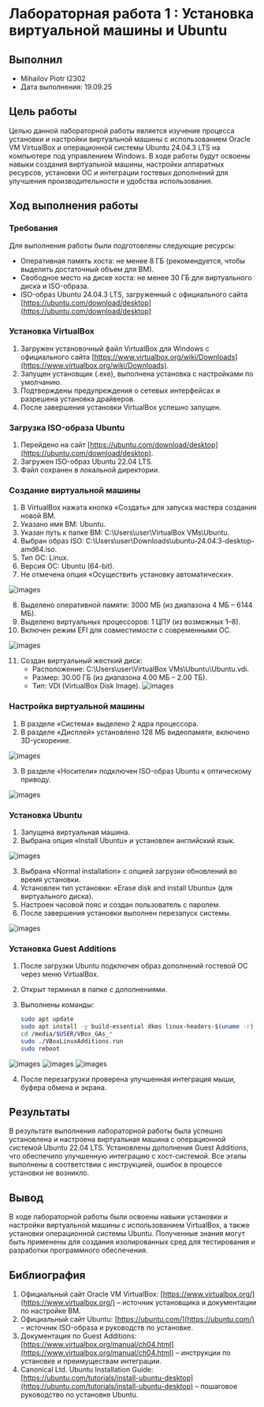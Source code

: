 # Лабораторная работа 1 : Установка виртуальной машины и Ubuntu

## Выполнил

* Mihailov Piotr I2302
* Дата выполнения: 19.09.25

## Цель работы

Целью данной лабораторной работы является изучение процесса установки и настройки виртуальной машины с использованием Oracle VM VirtualBox и операционной системы Ubuntu 24.04.3 LTS на компьютере под управлением Windows. В ходе работы будут освоены навыки создания виртуальной машины, настройки аппаратных ресурсов, установки ОС и интеграции гостевых дополнений для улучшения производительности и удобства использования.

## Ход выполнения работы

### Требования

Для выполнения работы были подготовлены следующие ресурсы:

* Оперативная память хоста: не менее 8 ГБ (рекомендуется, чтобы выделить достаточный объем для ВМ).
* Свободное место на диске хоста: не менее 30 ГБ для виртуального диска и ISO-образа.
* ISO-образ Ubuntu 24.04.3 LTS, загруженный с официального сайта [https://ubuntu.com/download/desktop](https://ubuntu.com/download/desktop)

### Установка VirtualBox

1. Загружен установочный файл VirtualBox для Windows с официального сайта [https://www.virtualbox.org/wiki/Downloads](https://www.virtualbox.org/wiki/Downloads).
2. Запущен установщик (.exe), выполнена установка с настройками по умолчанию.
3. Подтверждены предупреждения о сетевых интерфейсах и разрешена установка драйверов.
4. После завершения установки VirtualBox успешно запущен.

### Загрузка ISO-образа Ubuntu

1. Перейдено на сайт [https://ubuntu.com/download/desktop](https://ubuntu.com/download/desktop).
2. Загружен ISO-образ Ubuntu 22.04 LTS.
3. Файл сохранен в локальной директории.

### Создание виртуальной машины

1. В VirtualBox нажата кнопка «Создать» для запуска мастера создания новой ВМ.
2. Указано имя ВМ: Ubuntu.
3. Указан путь к папке ВМ: C:\Users\user\VirtualBox VMs\Ubuntu\.
4. Выбран образ ISO: C:\Users\user\Downloads\ubuntu-24.04.3-desktop-amd64.iso.
5. Тип ОС: Linux.
6. Версия ОС: Ubuntu (64-bit).
7. Не отмечена опция «Осуществить установку автоматически».

![images](images/name.jpg)

8. Выделено оперативной памяти: 3000 МБ (из диапазона 4 МБ – 6144 МБ).
9. Выделено виртуальных процессоров: 1 ЦПУ (из возможных 1–8).
10. Включен режим EFI для совместимости с современными ОС.

![images](images/memory.jpg)

11. Создан виртуальный жесткий диск:
    * Расположение: C:\Users\user\VirtualBox VMs\Ubuntu\Ubuntu.vdi.
    * Размер: 30.00 ГБ (из диапазона 4.00 МБ – 2.00 ТБ).
    * Тип: VDI (VirtualBox Disk Image).
![images](images/memory2.jpg)

### Настройка виртуальной машины

1. В разделе «Система» выделено 2 ядра процессора.
2. В разделе «Дисплей» установлено 128 МБ видеопамяти, включено 3D-ускорение.

![images](images/display.jpg)

3. В разделе «Носители» подключен ISO-образ Ubuntu к оптическому приводу.

![images](images/nosit.jpg)

### Установка Ubuntu

1. Запущена виртуальная машина.
2. Выбрана опция «Install Ubuntu» и установлен английский язык.

![images](images/language.jpg)

3. Выбрана «Normal installation» с опцией загрузки обновлений во время установки.
4. Установлен тип установки: «Erase disk and install Ubuntu» (для виртуального диска).
5. Настроен часовой пояс и создан пользователь с паролем.
6. После завершения установки выполнен перезапуск системы.

![images](images/installed.jpg)

### Установка Guest Additions

1. После загрузки Ubuntu подключен образ дополнений гостевой ОС через меню VirtualBox.
2. Открыт терминал в папке с дополнениями.
3. Выполнены команды:

   ```bash
   sudo apt update
   sudo apt install -y build-essential dkms linux-headers-$(uname -r)
   cd /media/$USER/VBox_GAs_*
   sudo ./VBoxLinuxAdditions.run
   sudo reboot
   ```

 ![images](images/aptupdate.jpg)
![images](images/aptinstall.jpg)
![images](images/cdrun.jpg)

4. После перезагрузки проверена улучшенная интеграция мыши, буфера обмена и экрана.

## Результаты

В результате выполнения лабораторной работы была успешно установлена и настроена виртуальная машина с операционной системой Ubuntu 22.04 LTS. Установлены дополнения Guest Additions, что обеспечило улучшенную интеграцию с хост-системой. Все этапы выполнены в соответствии с инструкцией, ошибок в процессе установки не возникло.

## Вывод

В ходе лабораторной работы были освоены навыки установки и настройки виртуальной машины с использованием VirtualBox, а также установки операционной системы Ubuntu. Полученные знания могут быть применены для создания изолированных сред для тестирования и разработки программного обеспечения.

## Библиография

1. Официальный сайт Oracle VM VirtualBox: [https://www.virtualbox.org/](https://www.virtualbox.org/) – источник установщика и документации по настройке ВМ.
2. Официальный сайт Ubuntu: [https://ubuntu.com/](https://ubuntu.com/) – источник ISO-образа и руководств по установке.
3. Документация по Guest Additions: [https://www.virtualbox.org/manual/ch04.html](https://www.virtualbox.org/manual/ch04.html) – инструкции по установке и преимуществам интеграции.
4. Canonical Ltd. Ubuntu Installation Guide: [https://ubuntu.com/tutorials/install-ubuntu-desktop](https://ubuntu.com/tutorials/install-ubuntu-desktop) – пошаговое руководство по установке Ubuntu.